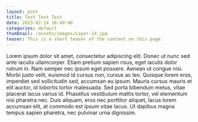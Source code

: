 ```yaml
---
layout: post
title: Test Test Test
date: 2023-02-24 16:49:40
categories: default
thumbnail: /assets/images/Layer-14.jpg
teaser: This is a short teaser of the content on this page.
---
```

Lorem ipsum dolor sit amet, consectetur adipiscing elit. Donec ut nunc sed ante iaculis ullamcorper. Etiam pretium sapien risus, eget iaculis dolor rutrum in. Nam semper nec ipsum eget posuere. Aenean ut congue nisi. Morbi justo velit, euismod id cursus non, cursus ac leo. Quisque lorem eros, imperdiet sed sollicitudin sed, accumsan eu ipsum. Mauris cursus mauris et elit auctor, id lobortis tortor malesuada. Sed porta bibendum metus, vitae placerat lacus varius id. Phasellus vestibulum mattis tortor, vel elementum nisi pharetra nec. Duis aliquam, eros nec porttitor aliquet, lacus lorem accumsan elit, at commodo est ipsum vitae lacus. Ut dapibus magna tempus sapien pharetra, nec pulvinar urna dignissim.